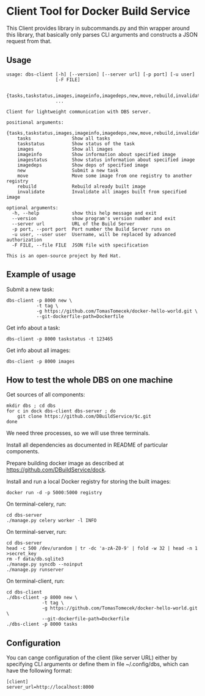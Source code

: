 Client Tool for Docker Build Service
====================================

This Client provides library in subcommands.py and thin wrapper around this
library, that basically only parses CLI arguments and constructs a JSON
request from that.


Usage
-----

    usage: dbs-client [-h] [--version] [--server url] [-p port] [-u user]
                      [-F FILE]

                      {tasks,taskstatus,images,imageinfo,imagedeps,new,move,rebuild,invalidate}
                      ...

    Client for lightweight communication with DBS server.

    positional arguments:
      {tasks,taskstatus,images,imageinfo,imagedeps,new,move,rebuild,invalidate}
        tasks               Show all tasks
        taskstatus          Show status of the task
        images              Show all images
        imageinfo           Show information about specified image
        imagestatus         Show status information about specified image
        imagedeps           Show deps of specified image
        new                 Submit a new task
        move                Move some image from one registry to another registry
        rebuild             Rebuild already built image
        invalidate          Invalidate all images built from specified image

    optional arguments:
      -h, --help            show this help message and exit
      --version             show program's version number and exit
      --server url          URL of the Build Server
      -p port, --port port  Port number the Build Server runs on
      -u user, --user user  Username, will be replaced by advanced authorization
      -F FILE, --file FILE  JSON file with specification

    This is an open-source project by Red Hat.


Example of usage
----------------

Submit a new task:

    dbs-client -p 8000 new \
               -t tag \
               -g https://github.com/TomasTomecek/docker-hello-world.git \
               --git-dockerfile-path=Dockerfile

Get info about a task:

    dbs-client -p 8000 taskstatus -t 123465

Get info about all images:

    dbs-client -p 8000 images


How to test the whole DBS on one machine
----------------------------------------

Get sources of all components:

    mkdir dbs ; cd dbs
    for c in dock dbs-client dbs-server ; do
        git clone https://github.com/DBuildService/$c.git
    done

We need three processes, so we will use three terminals.

Install all dependencies as documented in README of particular components.

Prepare building docker image as described at https://github.com/DBuildService/dock.

Install and run a local Docker registry for storing the built images:

    docker run -d -p 5000:5000 registry

On terminal-celery, run:

    cd dbs-server
    ./manage.py celery worker -l INFO

On terminal-server, run:

    cd dbs-server
    head -c 500 /dev/urandom | tr -dc 'a-zA-Z0-9' | fold -w 32 | head -n 1 >secret_key
    rm -f data/db.sqlite3
    ./manage.py syncdb --noinput
    ./manage.py runserver

On terminal-client, run:

    cd dbs-client
    ./dbs-client -p 8000 new \
                 -t tag \
                 -g https://github.com/TomasTomecek/docker-hello-world.git \
                 --git-dockerfile-path=Dockerfile
    ./dbs-client -p 8000 tasks


Configuration
-------------

You can cange configuration of the client (like server URL) either
by specifying CLI arguments or define them in file ~/.config/dbs,
which can have the following format:

    [client]
    server_url=http://localhost:8000

